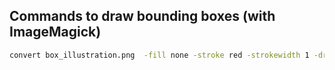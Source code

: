 ## Commands to draw bounding boxes (with ImageMagick)

```bash
convert box_illustration.png  -fill none -stroke red -strokewidth 1 -draw "rectangle 158,368 680,410" box_illustration.png
```
